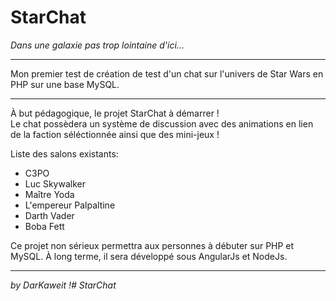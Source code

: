 # StarChat

<i>Dans une galaxie pas trop lointaine d'ici...</i>
<hr>

Mon premier test de création de test d'un chat sur l'univers de Star Wars en PHP sur une base MySQL.

<hr>

À but pédagogique, le projet StarChat à démarrer !<br />
Le chat possèdera un système de discussion avec des animations en lien de la faction séléctionnée ainsi que des mini-jeux !

Liste des salons existants:<br />
<ul>
<li>C3PO</li>
<li>Luc Skywalker</li>
<li>Maître Yoda</li>
<li>L'empereur Palpaltine</li>
<li>Darth Vader</li>
<li>Boba Fett</li>
</ul>

Ce projet non sérieux permettra aux personnes à débuter sur PHP et MySQL. 
À long terme, il sera développé sous AngularJs et NodeJs.

<hr>

<i>by DarKaweit !# StarChat</i>